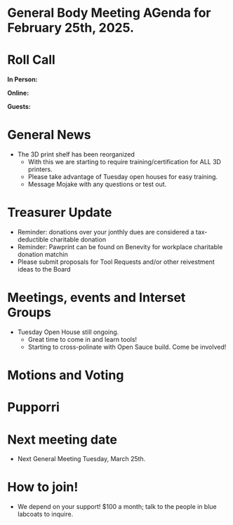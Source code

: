 # General Body Meeting AGenda for February 25th, 2025.
# Roll Call
**In Person:**


**Online:**


**Guests:**

# General News
- The 3D print shelf has been reorganized
    - With this we are starting to require training/certification for ALL 3D printers.
    - Please take advantage of Tuesday open houses for easy training. 
    - Message Mojake with any questions or test out. 

# Treasurer Update
- Reminder: donations over your jonthly dues are considered a tax-deductible charitable donation
- Reminder: Pawprint can be found on Benevity for workplace charitable donation matchin
- Please submit proposals for Tool Requests and/or other reivestment ideas to the Board

# Meetings, events and Interset Groups
- Tuesday Open House still ongoing.
    - Great time to come in and learn tools!
    - Starting to cross-polinate with Open Sauce build. Come be involved! 

# Motions and Voting


# Pupporri 

# Next meeting date
- Next General Meeting Tuesday, March 25th. 

# How to join! 
- We depend on your support! $100 a month; talk to the people in blue labcoats to inquire. 